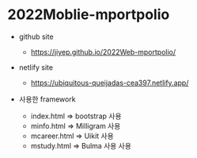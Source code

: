 # 2022Moblie-mportpolio

- github site
  - https://jiyep.github.io/2022Web-mportpolio/
  
 - netlify site
    - https://ubiquitous-queijadas-cea397.netlify.app/
  
  - 사용한 framework
    - index.html => bootstrap 사용
    - minfo.html => Milligram 사용
    - mcareer.html => Uikit 사용
    - mstudy.html => Bulma 사용 사용



